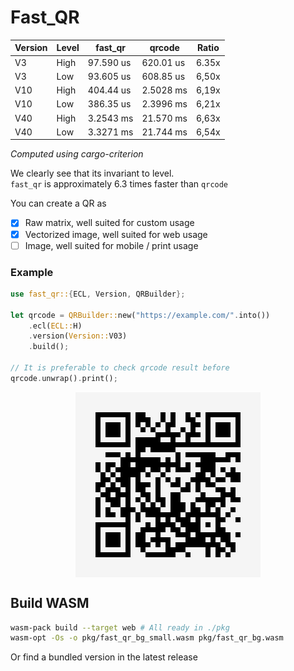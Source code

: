 # Fast_QR


| Version | Level | fast_qr   | qrcode    | Ratio |
|---------|-------|-----------|-----------|-------|
| V3      | High  | 97.590 us | 620.01 us | 6.35x |
| V3      | Low   | 93.605 us | 608.85 us | 6,50x |
| V10     | High  | 404.44 us | 2.5028 ms | 6,19x |
| V10     | Low   | 386.35 us | 2.3996 ms | 6,21x |
| V40     | High  | 3.2543 ms | 21.570 ms | 6,63x |
| V40     | Low   | 3.3271 ms | 21.744 ms | 6,54x |
<i>Computed using cargo-criterion</i>

We clearly see that its invariant to level. \
`fast_qr` is approximately 6.3 times faster than `qrcode`

You can create a QR as

- [x] Raw matrix, well suited for custom usage
- [x] Vectorized image, well suited for web usage
- [ ] Image, well suited for mobile / print usage

### Example
```rust
use fast_qr::{ECL, Version, QRBuilder};

let qrcode = QRBuilder::new("https://example.com/".into())
    .ecl(ECL::H)
    .version(Version::V03)
    .build();

// It is preferable to check qrcode result before
qrcode.unwrap().print();
```

<div style="display: flex; justify-content: center">
  <img src="assets/example.com.svg"  alt="Example qr for website example.com"/>
</div>


## Build WASM

```bash
wasm-pack build --target web # All ready in ./pkg
wasm-opt -Os -o pkg/fast_qr_bg_small.wasm pkg/fast_qr_bg.wasm
```

Or find a bundled version in the latest release
